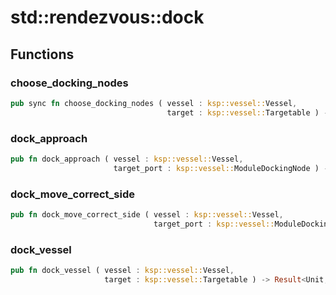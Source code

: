 # std::rendezvous::dock



## Functions


### choose_docking_nodes

```rust
pub sync fn choose_docking_nodes ( vessel : ksp::vessel::Vessel,
                                   target : ksp::vessel::Targetable ) -> Result<(target_port : ksp::vessel::ModuleDockingNode, vessel_port : ksp::vessel::ModuleDockingNode), string>
```



### dock_approach

```rust
pub fn dock_approach ( vessel : ksp::vessel::Vessel,
                       target_port : ksp::vessel::ModuleDockingNode ) -> Result<Unit, string>
```



### dock_move_correct_side

```rust
pub fn dock_move_correct_side ( vessel : ksp::vessel::Vessel,
                                target_port : ksp::vessel::ModuleDockingNode ) -> Result<Unit, string>
```



### dock_vessel

```rust
pub fn dock_vessel ( vessel : ksp::vessel::Vessel,
                     target : ksp::vessel::Targetable ) -> Result<Unit, string>
```


